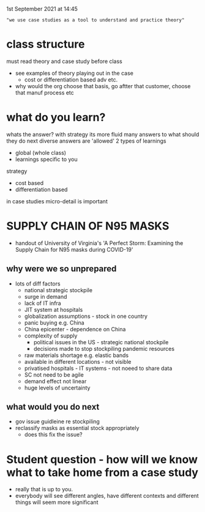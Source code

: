 1st September 2021 at 14:45


    "we use case studies as a tool to understand and practice theory"


# class structure

must read theory and case study before class
- see examples of theory playing out in the case
    - cost or differentiation based adv etc.
- why would the org choose that basis, go aftter that customer, choose that manuf process etc

# what do you learn?

whats the answer? with strategy its more fluid
many answers to what should they do next
diverse answers are 'allowed'
2 types of learnings
- global (whole class)
- learnings specific to you

strategy
- cost based
- differentiation based

in case studies micro-detail is important

# SUPPLY CHAIN OF N95 MASKS

* handout of University of Virginia's 'A Perfect Storm: Examining the Supply Chain for N95 masks during COVID-19'


## why were we so unprepared

* lots of diff factors
    * national strategic stockpile
    * surge in demand
    * lack of IT infra
    * JIT system at hospitals
    * globalization assumptions - stock in one country 
    * panic buying e.g. China
    * China epicenter - dependence on China
    * complexity of supply 
        * political issues in the US - strategic national stockpile
        * decisions made to stop stockpiling pandemic resources
    * raw materials shortage e.g. elastic bands
    * available in different locations - not visible
    * privatised hospitals - IT systems - not noeed to share data
    * SC not need to be agile
    * demand effect not linear
    * huge levels of uncertainty

## what would you do next

* gov issue guidleine re stockpiling
* reclassify masks as essential stock appropriately
    * does this fix the issue?

# Student question - how will we know what to take home from a case study

* really that is up to you.
* everybody will see different angles, have different contexts and different things will seem more significant
